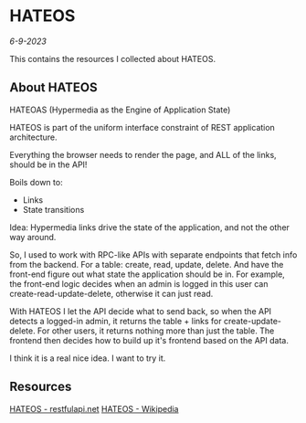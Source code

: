 # HATEOS
*6-9-2023*

This contains the resources I collected about HATEOS.

## About HATEOS

HATEOAS (Hypermedia as the Engine of Application State)  

HATEOS is part of the uniform interface constraint of REST application architecture.

Everything the browser needs to render the page, and ALL of the links, should be in the API!

Boils down to:
- Links
- State transitions

Idea: Hypermedia links drive the state of the application, and not the other way around.

So, I used to work with RPC-like APIs with separate endpoints that fetch info from the backend. For a table: create, read, update, delete. And have the front-end figure out what state the application should be in. For example, the front-end logic decides when an admin is logged in this user can create-read-update-delete, otherwise it can just read. 

With HATEOS I let the API decide what to send back, so when the API detects a logged-in admin, it returns the table + links for create-update-delete. For other users, it returns nothing more than just the table. The frontend then decides how to build up it's frontend based on the API data.  

I think it is a real nice idea. I want to try it.


## Resources

[HATEOS - restfulapi.net](https://restfulapi.net/hateoas/)
[HATEOS - Wikipedia](https://en.wikipedia.org/wiki/HATEOAS)
